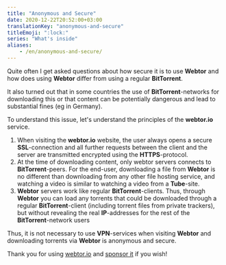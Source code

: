 ```yaml
---
title: "Anonymous and Secure"
date: 2020-12-22T20:52:00+03:00
translationKey: "anonymous-and-secure"
titleEmoji: ":lock:"
series: "What's inside"
aliases:
    - /en/anonymous-and-secure/
---
```

Quite often I get asked questions about how secure it is to use **Webtor** and how does using **Webtor**
differ from using a regular **BitTorrent**.

It also turned out that in some countries the use of **BitTorrent**-networks for downloading this or that content
can be potentially dangerous and lead to substantial fines (eg in Germany).

To understand this issue, let's understand the principles of the **webtor.io** service.

1. When visiting the **webtor.io** website, the user always opens a secure **SSL**-connection and
all further requests between the client and the server are transmitted encrypted using the **HTTPS**-protocol.
2. At the time of downloading content, only webtor servers connects to **BitTorrent**-peers.
For the end-user, downloading a file from **Webtor** is no different than downloading from any
other file hosting service, and watching a video is similar to watching a video from a **Tube**-site.
3. **Webtor** servers work like regular **BitTorrent**-clients. Thus, through **Webtor** you can load
any torrents that could be downloaded through a regular **BitTorrent**-client (including torrent files from private trackers),
but without revealing the real **IP**-addresses for the rest of the **BitTorrent**-network users

Thus, it is not necessary to use **VPN**-services when visiting **Webtor** and
downloading torrents via **Webtor** is anonymous and secure.

Thank you for using [webtor.io](https://webtor.io/en/) and [sponsor it](https://www.patreon.com/bePatron?u=24145874) if you wish!